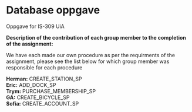 # Database oppgave
Oppgave for IS-309 UiA

**Description of the contribution of each group member to the completion of the assignment:** <br />

We have each made our own procedure as per the requirments of the assignment, please see the list below for which group member was responsible for each procedure <br />


**Herman:** CREATE_STATION_SP <br />
**Eric:** ADD_DOCK_SP <br />
**Trym:** PURCHASE_MEMBERSHIP_SP <br />
**GA:** CREATE_BICYCLE_SP <br />
**Sofia:** CREATE_ACCOUNT_SP <br />
